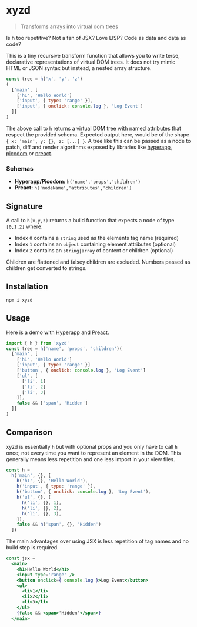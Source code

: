 # xyzd
> Transforms arrays into virtual dom trees

Is h too repetitive? Not a fan of JSX? Love LISP? Code as data and data as code?

This is a tiny recursive transform function that allows you to write terse, declarative representations of virtual DOM trees. It does not try mimic HTML or JSON syntax but instead, a nested array structure.

```js
const tree = h('x', 'y', 'z')
(
  ['main', [
    ['h1', 'Hello World']
    ['input', { type: 'range' }],
    ['input', { onclick: console.log }, 'Log Event']
  ]]
)
```

The above call to `h` returns a virtual DOM tree with named attributes that respect the provided schema. Expected output here, would be of the shape `{ x: 'main', y: {}, z: [...] }`. A tree like this can be passed as a node to patch, diff and render algorithms exposed by libraries like [hyperapp](https://github.com/hyperapp/hyperapp), [picodom](https://github.com/picodom/picodom) or [preact](https://github.com/developit/preact).

### Schemas

- **Hyperapp/Picodom:** `h('name','props','children')`
- **Preact:** `h('nodeName','attributes','children')`

## Signature

A call to `h(x,y,z)` returns a build function that expects a node of type `[0,1,2]` where:

- Index `0` contains a `string` used as the elements tag name (required)
- Index `1` contains an `object` containing element attributes (optional)
- Index `2` contains an `string|array` of content or children (optional)

Children are flattened and falsey children are excluded. Numbers passed as children get converted to strings.

## Installation

```
npm i xyzd
```

## Usage

Here is a demo with [Hyperapp](https://codepen.io/lukejacksonn/pen/BJvXvg?editors=0010) and [Preact](https://codepen.io/lukejacksonn/pen/ZvwKva?editors=0010).

```js
import { h } from 'xyzd'
const tree = h('name', 'props', 'children')(
  ['main', [
    ['h1', 'Hello World']
    ['input', { type: 'range' }]
    ['button', { onclick: console.log }, 'Log Event']
    ['ul', [
      ['li', 1]
      ['li', 2]
      ['li', 3]
    ]],
    false && ['span', 'Hidden']
  ]]
)
```

## Comparison

xyzd is essentially `h` but with optional props and you only have to call `h` once; not every time you want to represent an element in the DOM. This generally means less repetition and one less import in your view files.

```js
const h =
  h('main', {}, [
    h('h1', {}, 'Hello World'),
    h('input', { type: 'range' }),
    h('button', { onclick: console.log }, 'Log Event'),
    h('ul', {}, [
      h('li', {}, 1),
      h('li', {}, 2),
      h('li', {}, 3),
    ]),
    false && h('span', {}, 'Hidden')
  ])
```

The main advantages over using JSX is less repetition of tag names and no build step is required.

```jsx
const jsx =
  <main>
    <h1>Hello World</h1>
    <input type='range' />
    <button onclick={ console.log }>Log Event</button>
    <ul>
      <li>1</li>
      <li>2</li>
      <li>3</li>
    </ul>
    {false && <span>'Hidden'</span>}
  </main>
```
